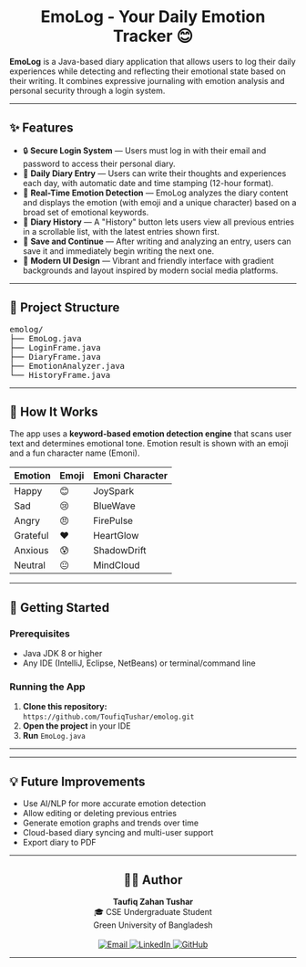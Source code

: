 <div align="center">
  <h1>EmoLog - Your Daily Emotion Tracker 😊</h1>
</div>

<p><strong>EmoLog</strong> is a Java-based diary application that allows users to log their daily experiences while detecting and reflecting their emotional state based on their writing. It combines expressive journaling with emotion analysis and personal security through a login system.</p>

<hr>

<h2>✨ Features</h2>
<ul>
  <li>🔒 <strong>Secure Login System</strong> — Users must log in with their email and password to access their personal diary.</li>
  <li>📝 <strong>Daily Diary Entry</strong> — Users can write their thoughts and experiences each day, with automatic date and time stamping (12-hour format).</li>
  <li>💬 <strong>Real-Time Emotion Detection</strong> — EmoLog analyzes the diary content and displays the emotion (with emoji and a unique character) based on a broad set of emotional keywords.</li>
  <li>📅 <strong>Diary History</strong> — A "History" button lets users view all previous entries in a scrollable list, with the latest entries shown first.</li>
  <li>💾 <strong>Save and Continue</strong> — After writing and analyzing an entry, users can save it and immediately begin writing the next one.</li>
  <li>🌈 <strong>Modern UI Design</strong> — Vibrant and friendly interface with gradient backgrounds and layout inspired by modern social media platforms.</li>
</ul>

<hr>

<h2>📂 Project Structure</h2>
<pre>
emolog/
├── EmoLog.java          
├── LoginFrame.java     
├── DiaryFrame.java      
├── EmotionAnalyzer.java
└── HistoryFrame.java    
</pre>

<hr>

<h2>🔧 How It Works</h2>
<p>The app uses a <strong>keyword-based emotion detection engine</strong> that scans user text and determines emotional tone. Emotion result is shown with an emoji and a fun character name (Emoni).</p>

<table>
  <thead>
    <tr>
      <th>Emotion</th><th>Emoji</th><th>Emoni Character</th>
    </tr>
  </thead>
  <tbody>
    <tr><td>Happy</td><td>😊</td><td>JoySpark</td></tr>
    <tr><td>Sad</td><td>😢</td><td>BlueWave</td></tr>
    <tr><td>Angry</td><td>😠</td><td>FirePulse</td></tr>
    <tr><td>Grateful</td><td>❤️</td><td>HeartGlow</td></tr>
    <tr><td>Anxious</td><td>😰</td><td>ShadowDrift</td></tr>
    <tr><td>Neutral</td><td>😐</td><td>MindCloud</td></tr>
  </tbody>
</table>

<hr>

<h2>🚀 Getting Started</h2>

<h3>Prerequisites</h3>
<ul>
  <li>Java JDK 8 or higher</li>
  <li>Any IDE (IntelliJ, Eclipse, NetBeans) or terminal/command line</li>
</ul>

<h3>Running the App</h3>
<ol>
  <li><strong>Clone this repository:</strong><br>
    <code>https://github.com/ToufiqTushar/emolog.git</code>
  </li>
  <li><strong>Open the project</strong> in your IDE</li>
  <li><strong>Run</strong> <code>EmoLog.java</code></li>
</ol>



<hr>



<hr>

<h2>💡 Future Improvements</h2>
<ul>
  <li>Use AI/NLP for more accurate emotion detection</li>
  <li>Allow editing or deleting previous entries</li>
  <li>Generate emotion graphs and trends over time</li>
  <li>Cloud-based diary syncing and multi-user support</li>
  <li>Export diary to PDF</li>
</ul>

<hr>

<div align="center">
  <h2>👨‍💻 Author</h2>
  <p><strong>Taufiq Zahan Tushar</strong><br/>
  🎓 CSE Undergraduate Student<br/>
  Green University of Bangladesh<br/><br/>
  <a href="mailto:toufiqtushar99@gmail.com" target="_blank">
    <img src="https://img.shields.io/badge/Email-D14836?style=flat-square&logo=gmail&logoColor=white" alt="Email"/>
  </a>
  <a href="https://www.linkedin.com/in/toufiq-zahan-tushar/" target="_blank">
    <img src="https://img.shields.io/badge/LinkedIn-0A66C2?style=flat-square&logo=linkedin&logoColor=white" alt="LinkedIn"/>
  </a>
  <a href="https://github.com/ToufiqTushar" target="_blank">
    <img src="https://img.shields.io/badge/GitHub-181717?style=flat-square&logo=github&logoColor=white" alt="GitHub"/>
  </a>
  </p>
</div>


<hr>

